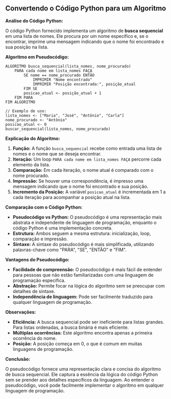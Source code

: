## Convertendo o Código Python para um Algoritmo

**Análise do Código Python:**

O código Python fornecido implementa um algoritmo de **busca sequencial** em uma lista de nomes. Ele procura por um nome específico e, se o encontrar, imprime uma mensagem indicando que o nome foi encontrado e sua posição na lista.

**Algoritmo em Pseudocódigo:**

```
ALGORITMO busca_sequencial(lista_nomes, nome_procurado)
    PARA cada nome em lista_nomes FAÇA
        SE nome == nome_procurado ENTÃO
            IMPRIMIR "Nome encontrado"
            IMPRIMIR "Posição encontrada:", posição_atual
        FIM SE
        posicao_atual <- posição_atual + 1
    FIM PARA
FIM ALGORITMO

// Exemplo de uso:
lista_nomes <- ["Maria", "José", "Antônio", "Carla"]
nome_procurado <- "Antônio"
posicao_atual <- 0
buscar_sequencial(lista_nomes, nome_procurado)
```

**Explicação do Algoritmo:**

1. **Função:** A função `busca_sequencial` recebe como entrada uma lista de nomes e o nome que se deseja encontrar.
2. **Iteração:** Um loop `PARA cada nome em lista_nomes FAÇA` percorre cada elemento da lista.
3. **Comparação:** Em cada iteração, o nome atual é comparado com o nome procurado.
4. **Impressão:** Se houver uma correspondência, é impresso uma mensagem indicando que o nome foi encontrado e sua posição.
5. **Incremento da Posição:** A variável `posicao_atual` é incrementada em 1 a cada iteração para acompanhar a posição atual na lista.

**Comparação com o Código Python:**

* **Pseudocódigo vs Python:** O pseudocódigo é uma representação mais abstrata e independente de linguagem de programação, enquanto o código Python é uma implementação concreta.
* **Estrutura:** Ambos seguem a mesma estrutura: inicialização, loop, comparação e impressão.
* **Sintaxe:** A sintaxe do pseudocódigo é mais simplificada, utilizando palavras-chave como "PARA", "SE", "ENTÃO" e "FIM".

**Vantagens do Pseudocódigo:**

* **Facilidade de compreensão:** O pseudocódigo é mais fácil de entender para pessoas que não estão familiarizadas com uma linguagem de programação específica.
* **Abstração:** Permite focar na lógica do algoritmo sem se preocupar com detalhes de sintaxe.
* **Independência de linguagem:** Pode ser facilmente traduzido para qualquer linguagem de programação.

**Observações:**

* **Eficiência:** A busca sequencial pode ser ineficiente para listas grandes. Para listas ordenadas, a busca binária é mais eficiente.
* **Múltiplas ocorrências:** Este algoritmo encontra apenas a primeira ocorrência do nome.
* **Posição:** A posição começa em 0, o que é comum em muitas linguagens de programação.

**Conclusão:**

O pseudocódigo fornece uma representação clara e concisa do algoritmo de busca sequencial. Ele captura a essência da lógica do código Python sem se prender aos detalhes específicos da linguagem. Ao entender o pseudocódigo, você pode facilmente implementar o algoritmo em qualquer linguagem de programação.
